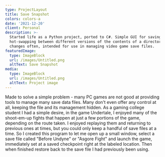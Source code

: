 ```yaml
---
type: ProjectLayout
title: Save Snapshot
colors: colors-a
date: '2021-12-20'
client: Personal
description: >-
  Started life as a Python project, ported to C#. Simple GUI for saving and
  hot-swapping between different versions of the contents of a directory that
  changes often, intended for use in managing video game save files.
featuredImage:
  type: ImageBlock
  url: /images/Untitled.png
  altText: Save Snapshot
media:
  type: ImageBlock
  url: /images/Untitled.png
  altText: Project image
---
```

Made to solve a simple problem - many PC games are not good at providing tools to manage many save data files. Many don't even offer any control at all, keeping the file and its management hidden. As a gaming college student I had a simple desire, in the game Undertale, I enjoyed many of the shoot-em-up fights that happen at just a few portions of the game, depending on the route taken. I enjoyed replaying them and returning to previous ones at times, but you could only keep a handful of save files at a time. So I created this program to let me open up a small window, select a save file called "Before Undyne" or "Asgore Fight" and launch the game, immediately set at a saved checkpoint right at the labeled location. Then when finished restore back to the save file I had previously been using. 
